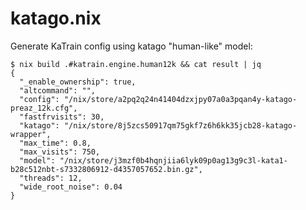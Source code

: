 # katago.nix

Generate KaTrain config using katago "human-like" model:

```ShellSession
$ nix build .#katrain.engine.human12k && cat result | jq
{
  "_enable_ownership": true,
  "altcommand": "",
  "config": "/nix/store/a2pq2q24n41404dzxjpy07a0a3pqan4y-katago-preaz_12k.cfg",
  "fastfrvisits": 30,
  "katago": "/nix/store/8j5zcs50917qm75gkf7z6h6kk35jcb28-katago-wrapper",
  "max_time": 0.8,
  "max_visits": 750,
  "model": "/nix/store/j3mzf0b4hqnjiia6lyk09p0ag13g9c3l-kata1-b28c512nbt-s7332806912-d4357057652.bin.gz",
  "threads": 12,
  "wide_root_noise": 0.04
}
```
